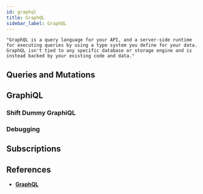 ```yaml
---
id: graphql
title: GraphQL
sidebar_label: GraphQL
---
```


`"GraphQL is a query language for your API, and a server-side runtime for executing queries by using a type system you define for your data. GraphQL isn't tied to any specific database or storage engine and is instead backed by your existing code and data."`


## Queries and Mutations

## GraphiQL

### Shift Dummy GraphiQL

### Debugging

## Subscriptions


## References

* [__GraphQL__](http://graphql.org/learn/)
